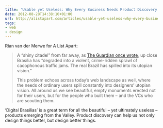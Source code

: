 ```yaml
---
title: 'Usable yet Useless: Why Every Business Needs Product Discovery'
date: 2012-08-28T14:38:10+01:00
url: http://alistapart.com/articles/usable-yet-useless-why-every-business-needs-product-discovery/
tags:
- web
- design
---
```

Rian van der Merwe for A List Apart:

> A “shiny citadel” from far away, as [The Guardian once wrote][1], up close Brasília has “degraded into a violent, crime-ridden sprawl of cacophonous traffic jams. The real Brazil has spilled into its utopian vision.”
>
> This problem echoes across today’s web landscape as well, where the needs of ordinary users spill constantly into designers’ utopian vision. All around us we see beautiful, empty monuments erected not for their users, but for the people who built them – and the VCs who are scouting them.

‘Digital Brasílias’ is a great term for all the beautiful – yet ultimately useless – products emerging from the Valley. Product discovery can help us not only design things better, but design better things.

[1]: http://www.theguardian.com/world/2008/mar/12/brazil
